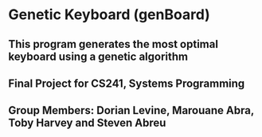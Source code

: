 # Genetic Keyboard (genBoard)
## This program generates the most optimal keyboard using a genetic algorithm
## Final Project for CS241, Systems Programming
## Group Members: Dorian Levine, Marouane Abra, Toby Harvey and Steven Abreu